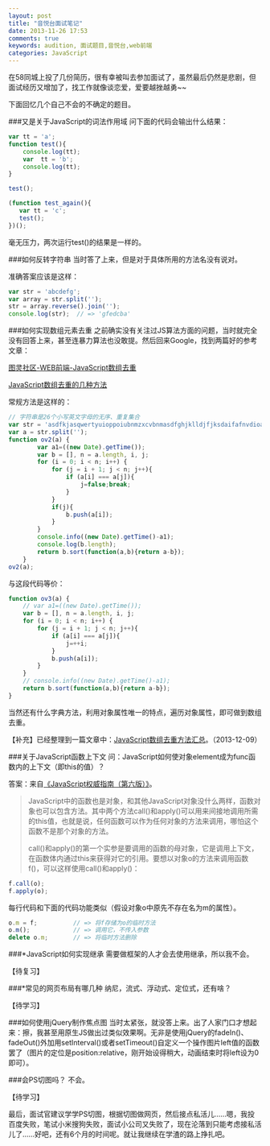 ```yaml
---
layout: post
title: "音悦台面试笔记"
date: 2013-11-26 17:53
comments: true
keywords: audition, 面试题目,音悦台,web前端
categories: JavaScript
---
```

在58同城上投了几份简历，很有幸被叫去参加面试了，虽然最后仍然是悲剧，但面试经历又增加了，找工作就像谈恋爱，爱要越挫越勇~~

下面回忆几个自己不会的不确定的题目。
<!-- more -->
###又是关于JavaScript的词法作用域
问下面的代码会输出什么结果：
``` javascript
var tt = 'a';
function test(){
    console.log(tt);
    var  tt = 'b';
    console.log(tt);
}

test();

(function test_again(){
   var tt = 'c';
   test();
})();
```
毫无压力，两次运行test()的结果是一样的。

###如何反转字符串
当时答了上来，但是对于具体所用的方法名没有说对。

准确答案应该是这样：
``` javascript
var str = 'abcdefg';
var array = str.split('');
str = array.reverse().join('');
console.log(str);  // => 'gfedcba'
```
###如何实现数组元素去重
之前确实没有关注过JS算法方面的问题，当时就完全没有回答上来，甚至连暴力算法也没敢提。然后回来Google，找到两篇好的参考文章：

<a href="http://www.ituring.com.cn/article/49791" target="_blank">图灵社区-WEB前端-JavaScript数组去重</a>

<a href="http://www.nowamagic.net/javascript/js_RemoveRepeatElement.php" target="_blank">JavaScript数组去重的几种方法</a>

常规方法是这样的：
``` javascript
// 字符串是26个小写英文字母的无序、重复集合
var str = 'asdfkjasqwertyuioppoiubnmzxcvbnmasdfghjklldjfjksdaifafnvdioasdfoiasnngsjdaiofjjioadfnaskdfkjsfoiasjfjiof';
var a = str.split('');
function ov2(a) {
	    var a1=((new Date).getTime());
	    var b = [], n = a.length, i, j;
	    for (i = 0; i < n; i++) {
	        for (j = i + 1; j < n; j++){
	            if (a[i] === a[j]){
	            	j=false;break;
	            }
	        }
	        if(j){
	        	b.push(a[i]);
	        }
	    }
	    console.info((new Date).getTime()-a1);
	    console.log(b.length);
	    return b.sort(function(a,b){return a-b});
	}
ov2(a);
```

与这段代码等价：
``` javascript
function ov3(a) {
    // var a1=((new Date).getTime());
    var b = [], n = a.length, i, j;
    for (i = 0; i < n; i++) {
        for (j = i + 1; j < n; j++){
	        if (a[i] === a[j]){
	        	j=++i;
	        }
	    	b.push(a[i]);
	    }
    }
    // console.info((new Date).getTime()-a1);  
    return b.sort(function(a,b){return a-b});
}
```
当然还有什么字典方法，利用对象属性唯一的特点，遍历对象属性，即可做到数组去重。

【补充】已经整理到一篇文章中：<a href="{{root_url}}/blog/2013/12/09/javascript-array-unique/">JavaScript数组去重方法汇总</a>。（2013-12-09）

###关于JavaScript函数上下文
问：JavaScript如何使对象element成为func函数内的上下文（即this的值）？

答案：来自<a href="http://book.douban.com/subject/10549733/" class="douban_book" target="_blank" name="10549733">《JavaScript权威指南（第六版）》</a>。

> JavaScript中的函数也是对象，和其他JavaScript对象没什么两样，函数对象也可以包含方法。其中两个方法call()和apply()可以用来间接地调用所需的this值，也就是说，任何函数可以作为任何对象的方法来调用，哪怕这个函数不是那个对象的方法。
> 
> call()和apply()的第一个实参是要调用的函数的母对象，它是调用上下文，在函数体内通过this来获得对它的引用。要想以对象o的方法来调用函数f()，可以这样使用call()和apply()：

``` javascript
f.call(o);
f.apply(o);
```

每行代码和下面的代码功能类似（假设对象o中原先不存在名为m的属性）。

``` javascript
o.m = f;          // => 将f存储为o的临时方法
o.m();            // => 调用它，不传入参数
delete o.m;       // => 将临时方法删除
```

###*JavaScript如何实现继承
需要做框架的人才会去使用继承，所以我不会。

【待复习】

###*常见的网页布局有哪几种
纳尼，流式、浮动式、定位式，还有啥？

【待学习】

###如何使用jQuery制作焦点图
当时太紧张，就没答上来。出了人家门口才想起来：擦，我甚至用原生JS做出过类似效果啊。无非是使用jQuery的fadeIn()、fadeOut()外加用setInterval()或者setTimeout()自定义一个操作图片left值的函数罢了（图片的定位是position:relative，刚开始设得稍大，动画结束时将left设为0即可）。

###会PS切图吗？
不会。

【待学习】

最后，面试官建议学学PS切图，根据切图做网页，然后接点私活儿……嗯，我投百度失败，笔试小米搜狗失败，面试小公司又失败了，现在沦落到只能考虑接私活儿了……好吧，还有6个月的时间呢。就让我继续在学渣的路上挣扎吧。